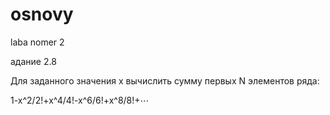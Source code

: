 # osnovy
laba nomer 2 

адание 2.8


Для заданного значения x вычислить сумму первых N элементов ряда:


1-x^2/2!+x^4/4!-x^6/6!+x^8/8!+⋯
